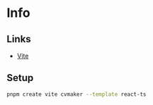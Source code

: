 # Info

## Links

- [Vite](https://vitejs.dev/)

## Setup

```sh
pnpm create vite cvmaker --template react-ts
```
